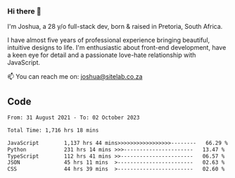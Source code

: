 ### Hi there 👋

I'm Joshua, a 28 y/o full-stack dev, born & raised in Pretoria, South Africa. 

I have almost five years of professional experience bringing beautiful, intuitive designs to life. I'm enthusiastic about front-end development, have a keen eye for detail and a passionate love-hate relationship with JavaScript.

📫 You can reach me on: joshua@sitelab.co.za

## **Code**

<!--START_SECTION:waka-->

```txt
From: 31 August 2021 - To: 02 October 2023

Total Time: 1,716 hrs 18 mins

JavaScript        1,137 hrs 44 mins>>>>>>>>>>>>>>>>>--------   66.29 %
Python            231 hrs 14 mins >>>----------------------   13.47 %
TypeScript        112 hrs 41 mins >>-----------------------   06.57 %
JSON              45 hrs 11 mins  >------------------------   02.63 %
CSS               44 hrs 39 mins  >------------------------   02.60 %
```

<!--END_SECTION:waka-->
